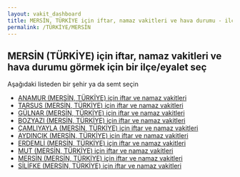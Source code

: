 ```yaml
---
layout: vakit_dashboard
title: MERSİN, TÜRKİYE için iftar, namaz vakitleri ve hava durumu - ilçe/eyalet seç
permalink: /TÜRKİYE/MERSİN
---
```


## MERSİN (TÜRKİYE) için iftar, namaz vakitleri ve hava durumu  görmek için bir ilçe/eyalet seç

Aşağıdaki listeden bir şehir ya da semt seçin

* [ANAMUR (MERSİN, TÜRKİYE) için iftar ve namaz vakitleri](/TÜRKİYE/MERSİN/ANAMUR)
* [TARSUS (MERSİN, TÜRKİYE) için iftar ve namaz vakitleri](/TÜRKİYE/MERSİN/TARSUS)
* [GÜLNAR (MERSİN, TÜRKİYE) için iftar ve namaz vakitleri](/TÜRKİYE/MERSİN/GÜLNAR)
* [BOZYAZI (MERSİN, TÜRKİYE) için iftar ve namaz vakitleri](/TÜRKİYE/MERSİN/BOZYAZI)
* [ÇAMLIYAYLA (MERSİN, TÜRKİYE) için iftar ve namaz vakitleri](/TÜRKİYE/MERSİN/ÇAMLIYAYLA)
* [AYDINCIK (MERSİN, TÜRKİYE) için iftar ve namaz vakitleri](/TÜRKİYE/MERSİN/AYDINCIK)
* [ERDEMLİ (MERSİN, TÜRKİYE) için iftar ve namaz vakitleri](/TÜRKİYE/MERSİN/ERDEMLİ)
* [MUT (MERSİN, TÜRKİYE) için iftar ve namaz vakitleri](/TÜRKİYE/MERSİN/MUT)
* [MERSİN (MERSİN, TÜRKİYE) için iftar ve namaz vakitleri](/TÜRKİYE/MERSİN/MERSİN)
* [SİLİFKE (MERSİN, TÜRKİYE) için iftar ve namaz vakitleri](/TÜRKİYE/MERSİN/SİLİFKE)

<script type="text/javascript">
  var GLOBAL_COUNTRY = 'TÜRKİYE';
  var GLOBAL_CITY = 'MERSİN';
  var GLOBAL_STATE = 'MERSİN';
</script>
